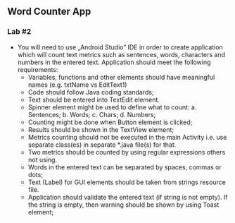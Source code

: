 ## Word Counter App

### Lab #2
- You will need to use „Android Studio” IDE in order to create application which will count text metrics such as sentences, words, characters and numbers in the entered text. Application should meet the following requirements:
    - Variables, functions and other elements should have meaningful names (e.g. txtName  vs EditText1)
    - Code should follow Java coding standards;
    - Text should be entered into TextEdit element.
    - Spinner element might be used to define what to count:
            a.	Sentences;
            b.	Words;
            c.	Chars;
            d.	Numbers;
    - Counting might be done when Button element is clicked;
    - Results should be shown in the TextView element;
    - Metrics counting should not be executed in the main Activity i.e. use separate class(es) in separate *.java file(s) for that.
    - Two metrics should be counted by using regular expressions others not using.
    - Words in the entered text can be separated by spaces, commas or dots;
    - Text (Label) for GUI elements should be taken from strings resource file.
    - Application should validate the entered text (if string is not empty). If the string is empty, then warning should be shown by using Toast element;

